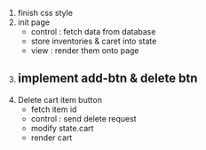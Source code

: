 1. finish css style
2.  init page
    - control : fetch data from database
    - store inventories & caret into state
    - view : render them onto page
3. implement add-btn & delete btn
    - 
4. Delete cart item button
    - fetch item id
    - control : send delete request
    - modify state.cart
    - render cart
